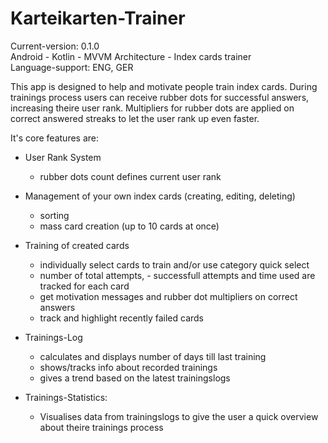 # Karteikarten-Trainer
Current-version: 0.1.0\
Android - Kotlin - MVVM Architecture - Index cards trainer\
Language-support: ENG, GER

This app is designed to help and motivate people train index cards. 
During trainings process users can receive rubber dots for successful answers, increasing theire user rank.
Multipliers for rubber dots are applied on correct answered streaks to let the user rank up even faster.
   
It's core features are:
- User Rank System
  - rubber dots count defines current user rank

- Management of your own index cards (creating, editing, deleting)
  - sorting
  - mass card creation (up to 10 cards at once)

- Training of created cards
  - individually select cards to train and/or use category quick select
  - number of total attempts, - successfull attempts and time used are tracked for each card
  - get motivation messages and rubber dot multipliers on correct answers
  - track and highlight recently failed cards

- Trainings-Log
  - calculates and displays number of days till last training
  - shows/tracks info about recorded trainings
  - gives a trend based on the latest trainingslogs

- Trainings-Statistics:
  - Visualises data from trainingslogs to give the user a quick overview about theire trainings process
